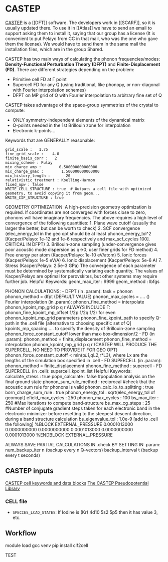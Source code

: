 # CASTEP

[CASTEP](http://www.castep.org/) is a [[DFT]] software.
The developers work in [[SCARF]], so it is usually updated there.
To use it in [[Atlas]] we have to send an email to support asking them to install it, saying that our group has a license (It is convenient to put Pelayo from CC in that mail, who was the one who gave them the license). We would have to send them in the same mail the installation files, which are in the group Shared.

CASTEP has two main ways of calculating the phonon frequencies/modes: **Density-Functional Perturbation Theory (DFPT)** and **Finite-Displacement (FD)**.
There are different strategies depending on the problem:
- Primitive cell FD at Γ point
- Supercell FD for any Q (using traditional, like phonopy, or non-diagonal with Fourier interpolation schemes)
- DFPT on MP grid of Q with Fourier interpolation to arbitrary fine set of Q 

CASTEP takes advantage of the space-group symmetries of the crystal to compute:
- ONLY symmetry-independent elements of the dynamical matrix
- Q-points needed in the 1st Brillouin zone for interpolation
- Electronic k-points...

Keywords that are GENERALLY reasonable:
``` castep
grid_scale :   1.75
fine_grid_scale :    4.0
finite_basis_corr :   2
mixing_scheme : Pulay
mix_charge_amp :        0.500000000000000
mix_charge_gmax :        1.500000000000000
mix_history_length :       20
relativistic_treatment : Koelling-Harmon
fixed_npw : false
WRITE_CELL_STRUCTURE : true  # Outputs a cell file with optimized geometry, to avoid copying it from geom...
WRITE_CIF_STRUCTURE : true
```

GEOMETRY OPTIMIZATION: 
A high-precision geometry optimization is required.
If coordinates are not converged with forces close to zero, phonons will have imaginary frequencies.
The above requires a high level of convergence of the following quantities:
    1. Plane wave cutoff (usually the larger the better, but can be worth to check)
    2. SCF convergence (elec_energy_tol in the geo opt should be at least phonon_energy_tol^2 [Kacper/Pelayo: 1e-12 and 1e-6 respectively and max_scf_cycles 100]. CRITICAL IN DFPT)
    3. Brillouin-zone sampling (under-convergence gives poor acoustic mode dispersion as q->0; user finer grids for FD method)
    4. Free energy per atom (Kacper/Pelayo: 1e-10 eV/atom)
    5. Ionic forces (Kacper/Pelayo: 1e-5 eV/A)
    6. Ionic displacement (Kacper/Pelayo: 5e-6 A)
    7. Stress (Kacper/Pelayo: 2.5e-3 GPa)
The convergence of each parameter must be determined by systematically variating each quantity. 
The values of Kacper/Pelayo are optimal for perovskites, but other systems may require further job.
Helpful Keywords:
geom_max_iter :  9999
geom_method :  lbfgs


PHONON CALCULATIONS:
    - DFPT (in .param): 
    task = phonon
    phonon_method = dfpt    (DEFAULT VALUE) 
    phonon_max_cycles = ....    ()   
    Fourier interpolation (in .param): 
        phonon_fine_method = interpolate
        phonon_kpoint_mp_grid p q r
        ALWAYS INCLUDE Γ: phonon_fine_kpoint_mp_offset 1/2p 1/2q 1/2r    for even phonon_kpoint_mp_grid parameters
        phonon_fine_kpoint_path        to specify Q-path in the .cell file 
        [alternative to choosing specific set of Q] kpoints_mp_spacing ....    to specify the density of Brillouin-zone sampling 
        phonon_force_constant_cutoff      lower than max-box-dimension/2
    - FD (in .param):
    phonon_method = finite_displacement
    phonon_fine_method = interpolation
    phonon_kpoint_mp_grid p q r (CASTEP WILL PRODUCE THE SUPERCELL, NO NEED TO PROVIDE IT FOR GEO OPT)
    phonon_force_constant_cutoff   < min(p*L1,q*L2,r*L3), where Lx are the lengths of the simulation box specified in .cell
    - FD SUPERCELL (in .param):
    phonon_method = finite_displacement
    phonon_fine_method : supercell
    - FD SUPERCELL (in .cell):
    supercell_kpoint_list
Helpful Keywords:
calculate_stress : true
popn_calculate : false    #population analysis on the final ground state
phonon_sum_rule_method : reciprocal  #check that the acoustic sum rule for phonons is valid
phonon_calc_lo_to_splitting : true
born_charge_sum_rule : true
phonon_energy_tol : sqrt(elec_energy_tol of geomopt)
efield_max_cycles : 250
phonon_max_cycles : 100
bs_max_iter : 250       #Max iterations to compute band-structure
bs_max_cg_steps : 25     #Number of conjugate gradient steps taken for each electronic band in the electronic minimizer before resetting to the steepest descent direction, during a band structure calculation
bs_eigenvalue_tol : 1.0e-9
[add to .cell the following] 
%BLOCK EXTERNAL_PRESSURE
    0.0001013000    0.0000000000    0.0000000000
                    0.0001013000    0.0000000000
                                    0.0001013000
%ENDBLOCK EXTERNAL_PRESSURE


ALWAYS SAVE PARTIAL CALCULATIONS IN .check BY SETTING IN .param:
num_backup_iter n     (backup every n Q-vectors)
backup_interval t     (backup every t seconds)







## CASTEP inputs
[CASTEP cell keywords and data blocks](https://www.tcm.phy.cam.ac.uk/castep/documentation/WebHelp/content/modules/castep/keywords/k_main_structure.htm)
[The CASTEP Pseudopotential Library](https://www.ccpnc.ac.uk/pspot-site/)

### CELL file
- `SPECIES_LCAO_STATES`: If Iodine is (Kr) 4d10 5s2 5p5 then it has value 3, etc.


## Workflow

module load gcc
venv
pip install cif2cell


TEST